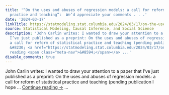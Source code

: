 ```yaml
---
title: '“On the uses and abuses of regression models: a call for reform of statistical
  practice and teaching”:  We’d appreciate your comments . . .'
date: '2024-03-17'
linkTitle: https://statmodeling.stat.columbia.edu/2024/03/17/on-the-uses-and-abuses-of-regression-models-a-call-for-reform-of-statistical-practice-and-teaching-wed-appreciate-your-comments/
source: Statistical Modeling, Causal Inference, and Social Science
description: 'John Carlin writes: I wanted to draw your attention to a paper that
  I’ve just published as a preprint: On the uses and abuses of regression models:
  a call for reform of statistical practice and teaching (pending publication I hope
  &#8230; <a href="https://statmodeling.stat.columbia.edu/2024/03/17/on-the-uses-and-abuses-of-regression-models-a-call-for-reform-of-statistical-practice-and-teaching-wed-appreciate-your-comments/">Continue
  reading <span class="meta-nav">&#8594;</span></a> ...'
disable_comments: true
---
```

John Carlin writes: I wanted to draw your attention to a paper that I’ve just published as a preprint: On the uses and abuses of regression models: a call for reform of statistical practice and teaching (pending publication I hope &#8230; <a href="https://statmodeling.stat.columbia.edu/2024/03/17/on-the-uses-and-abuses-of-regression-models-a-call-for-reform-of-statistical-practice-and-teaching-wed-appreciate-your-comments/">Continue reading <span class="meta-nav">&#8594;</span></a> ...